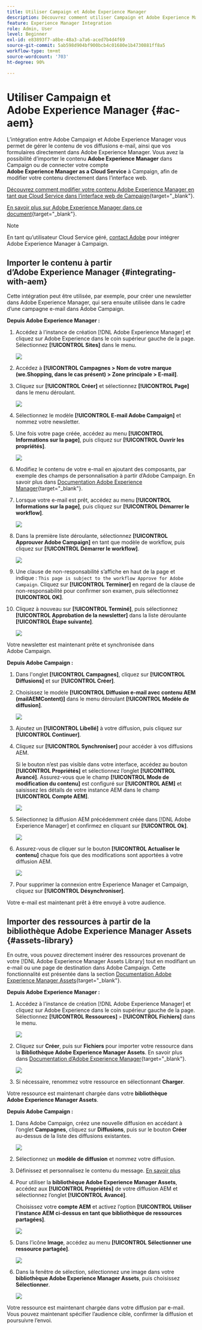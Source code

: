 ```yaml
---
title: Utiliser Campaign et Adobe Experience Manager
description: Découvrez comment utiliser Campaign et Adobe Experience Manager
feature: Experience Manager Integration
role: Admin, User
level: Beginner
exl-id: e83893f7-a8be-48a3-a7a6-aced7b4d4f69
source-git-commit: 5ab598d904bf900bcb4c01680e1b4730881ff8a5
workflow-type: tm+mt
source-wordcount: '703'
ht-degree: 90%

---
```


# Utiliser Campaign et Adobe Experience Manager {#ac-aem}

L’intégration entre Adobe Campaign et Adobe Experience Manager vous permet de gérer le contenu de vos diffusions e-mail, ainsi que vos formulaires directement dans Adobe Experience Manager. Vous avez la possibilité d’importer le contenu **Adobe Experience Manager** dans Campaign ou de connecter votre compte **Adobe Experience Manager as a Cloud Service** à Campaign, afin de modifier votre contenu directement dans l’interface web.

[Découvrez comment modifier votre contenu Adobe Experience Manager en tant que Cloud Service dans l’interface web de Campaign](https://experienceleague.adobe.com/docs/campaign-web/v8/integrations/aem-content.html){target="_blank"}.

[En savoir plus sur Adobe Experience Manager dans ce document](https://experienceleague.adobe.com/docs/experience-manager-65/administering/integration/campaignonpremise.html?lang=fr#aem-and-adobe-campaign-integration-workflow){target="_blank"}.


>[!NOTE]
>
>En tant qu’utilisateur Cloud Service géré, [contact Adobe](../start/campaign-faq.md#support) pour intégrer Adobe Experience Manager à Campaign.

## Importer le contenu à partir d’Adobe Experience Manager {#integrating-with-aem}

Cette intégration peut être utilisée, par exemple, pour créer une newsletter dans Adobe Experience Manager, qui sera ensuite utilisée dans le cadre d’une campagne e-mail dans Adobe Campaign.

**Depuis Adobe Experience Manager :**

1. Accédez à l’instance de création [!DNL Adobe Experience Manager] et cliquez sur Adobe Experience dans le coin supérieur gauche de la page. Sélectionnez **[!UICONTROL Sites]** dans le menu.

   ![](assets/aem_authoring_1.png)

1. Accédez à **[!UICONTROL Campagnes > Nom de votre marque (we.Shopping, dans le cas présent) > Zone principale > E-mail]**.

1. Cliquez sur **[!UICONTROL Créer]** et sélectionnez **[!UICONTROL Page]** dans le menu déroulant.

   ![](assets/aem_authoring_2.png)

1. Sélectionnez le modèle **[!UICONTROL E-mail Adobe Campaign]** et nommez votre newsletter.

1. Une fois votre page créée, accédez au menu **[!UICONTROL Informations sur la page]**, puis cliquez sur **[!UICONTROL Ouvrir les propriétés]**.

   ![](assets/aem_authoring_3.png)

1. Modifiez le contenu de votre e-mail en ajoutant des composants, par exemple des champs de personnalisation à partir d’Adobe Campaign. En savoir plus dans [Documentation Adobe Experience Manager](https://experienceleague.adobe.com/docs/experience-manager-65/content/sites/authoring/aem-adobe-campaign/campaign.html#editing-email-content){target="_blank"}.

1. Lorsque votre e-mail est prêt, accédez au menu **[!UICONTROL Informations sur la page]**, puis cliquez sur **[!UICONTROL Démarrer le workflow]**.

   ![](assets/aem_authoring_4.png)

1. Dans la première liste déroulante, sélectionnez **[!UICONTROL Approuver Adobe Campaign]** en tant que modèle de workflow, puis cliquez sur **[!UICONTROL Démarrer le workflow]**.

   ![](assets/aem_authoring_5.png)

1. Une clause de non-responsabilité s’affiche en haut de la page et indique : `This page is subject to the workflow Approve for Adobe Campaign`. Cliquez sur **[!UICONTROL Terminer]** en regard de la clause de non-responsabilité pour confirmer son examen, puis sélectionnez **[!UICONTROL OK]**.

1. Cliquez à nouveau sur **[!UICONTROL Terminé]**, puis sélectionnez **[!UICONTROL Approbation de la newsletter]** dans la liste déroulante **[!UICONTROL Étape suivante]**.

   ![](assets/aem_authoring_6.png)

Votre newsletter est maintenant prête et synchronisée dans Adobe Campaign.

**Depuis Adobe Campaign :**

1. Dans l&#39;onglet **[!UICONTROL Campagnes]**, cliquez sur **[!UICONTROL Diffusions]** et sur **[!UICONTROL Créer]**.

1. Choisissez le modèle **[!UICONTROL Diffusion e-mail avec contenu AEM (mailAEMContent)]** dans le menu déroulant **[!UICONTROL Modèle de diffusion]**.

   ![](assets/aem_authoring_7.png)

1. Ajoutez un **[!UICONTROL Libellé]** à votre diffusion, puis cliquez sur **[!UICONTROL Continuer]**.

1. Cliquez sur **[!UICONTROL Synchroniser]** pour accéder à vos diffusions AEM.

   Si le bouton n’est pas visible dans votre interface, accédez au bouton **[!UICONTROL Propriétés]** et sélectionnez l’onglet **[!UICONTROL Avancé]**. Assurez-vous que le champ **[!UICONTROL Mode de modification du contenu]** est configuré sur **[!UICONTROL AEM]** et saisissez les détails de votre instance AEM dans le champ **[!UICONTROL Compte AEM]**.

   ![](assets/aem_authoring_8.png)

1. Sélectionnez la diffusion AEM précédemment créée dans [!DNL Adobe Experience Manager] et confirmez en cliquant sur **[!UICONTROL Ok]**.

   ![](assets/aem_authoring_11.png)

1. Assurez-vous de cliquer sur le bouton **[!UICONTROL Actualiser le contenu]** chaque fois que des modifications sont apportées à votre diffusion AEM.

   ![](assets/aem_authoring_12.png)

1. Pour supprimer la connexion entre Experience Manager et Campaign, cliquez sur **[!UICONTROL Désynchroniser]**.

Votre e-mail est maintenant prêt à être envoyé à votre audience.

## Importer des ressources à partir de la bibliothèque Adobe Experience Manager Assets {#assets-library}

En outre, vous pouvez directement insérer des ressources provenant de votre [!DNL Adobe Experience Manager Assets Library] tout en modifiant un e-mail ou une page de destination dans Adobe Campaign. Cette fonctionnalité est présentée dans la section [Documentation Adobe Experience Manager Assets](https://experienceleague.adobe.com/docs/experience-manager-65/content/assets/managing/manage-assets.html){target="_blank"}.

**Depuis Adobe Experience Manager :**

1. Accédez à l’instance de création [!DNL Adobe Experience Manager] et cliquez sur Adobe Experience dans le coin supérieur gauche de la page. Sélectionnez **[!UICONTROL Ressources]** `>` **[!UICONTROL Fichiers]** dans le menu.

   ![](assets/aem_assets_1.png)

1. Cliquez sur **Créer**, puis sur **Fichiers** pour importer votre ressource dans la **Bibliothèque Adobe Experience Manager Assets**. En savoir plus dans [Documentation d’Adobe Experience Manager](https://experienceleague.adobe.com/docs/experience-manager-65/content/assets/managing/manage-assets.html#uploading-assets){target="_blank"}.

   ![](assets/aem_assets_2.png)

1. Si nécessaire, renommez votre ressource en sélectionnant **Charger**.

Votre ressource est maintenant chargée dans votre **bibliothèque Adobe Experience Manager Assets**.

**Depuis Adobe Campaign :**

1. Dans Adobe Campaign, créez une nouvelle diffusion en accédant à l’onglet **Campagnes**, cliquez sur **Diffusions**, puis sur le bouton **Créer** au-dessus de la liste des diffusions existantes.

   ![](assets/aem_assets_3.png)

1. Sélectionnez un **modèle de diffusion** et nommez votre diffusion.

1. Définissez et personnalisez le contenu du message. [En savoir plus](../send/email.md)

1. Pour utiliser la **bibliothèque Adobe Experience Manager Assets**, accédez aux **[!UICONTROL Propriétés]** de votre diffusion AEM et sélectionnez l’onglet **[!UICONTROL Avancé]**.

   Choisissez votre **compte AEM** et activez l’option **[!UICONTROL Utiliser l’instance AEM ci-dessus en tant que bibliothèque de ressources partagées]**.

   ![](assets/aem_authoring_9.png)

1. Dans l’icône **Image**, accédez au menu **[!UICONTROL Sélectionner une ressource partagée]**.

   ![](assets/aem_assets_4.png)

1. Dans la fenêtre de sélection, sélectionnez une image dans votre **bibliothèque Adobe Experience Manager Assets**, puis choisissez **Sélectionner**.

   ![](assets/aem_assets_5.png)

Votre ressource est maintenant chargée dans votre diffusion par e-mail. Vous pouvez maintenant spécifier l’audience cible, confirmer la diffusion et poursuivre l’envoi.
